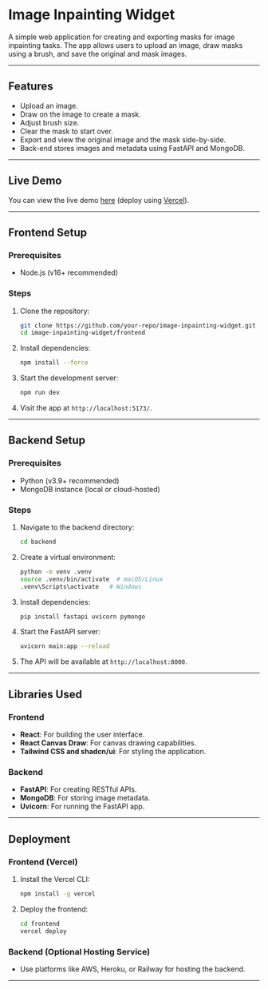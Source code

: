 # Image Inpainting Widget

A simple web application for creating and exporting masks for image inpainting tasks. The app allows users to upload an image, draw masks using a brush, and save the original and mask images.

---

## Features
- Upload an image.
- Draw on the image to create a mask.
- Adjust brush size.
- Clear the mask to start over.
- Export and view the original image and the mask side-by-side.
- Back-end stores images and metadata using FastAPI and MongoDB.

---

## Live Demo
You can view the live demo [here](https://image-inpainting-widget.vercel.app/) (deploy using [Vercel](https://vercel.com/)).

---

## Frontend Setup

### Prerequisites
- Node.js (v16+ recommended)

### Steps
1. Clone the repository:
   ```bash
   git clone https://github.com/your-repo/image-inpainting-widget.git
   cd image-inpainting-widget/frontend
   ```
2. Install dependencies:
   ```bash
   npm install --force
   ```
3. Start the development server:
   ```bash
   npm run dev
   ```
4. Visit the app at `http://localhost:5173/`.

---

## Backend Setup

### Prerequisites
- Python (v3.9+ recommended)
- MongoDB instance (local or cloud-hosted)

### Steps
1. Navigate to the backend directory:
   ```bash
   cd backend
   ```
2. Create a virtual environment:
   ```bash
   python -m venv .venv
   source .venv/bin/activate  # macOS/Linux
   .venv\Scripts\activate   # Windows
   ```
3. Install dependencies:
   ```bash
   pip install fastapi uvicorn pymongo 
   ```
4. Start the FastAPI server:
   ```bash
   uvicorn main:app --reload
   ```
5. The API will be available at `http://localhost:8000`.

---

## Libraries Used

### Frontend
- **React**: For building the user interface.
- **React Canvas Draw**: For canvas drawing capabilities.
- **Tailwind CSS and shadcn/ui**: For styling the application.

### Backend
- **FastAPI**: For creating RESTful APIs.
- **MongoDB**: For storing image metadata.
- **Uvicorn**: For running the FastAPI app.

---

## Deployment

### Frontend (Vercel)
1. Install the Vercel CLI:
   ```bash
   npm install -g vercel
   ```
2. Deploy the frontend:
   ```bash
   cd frontend
   vercel deploy
   ```

### Backend (Optional Hosting Service)
- Use platforms like AWS, Heroku, or Railway for hosting the backend.

---

